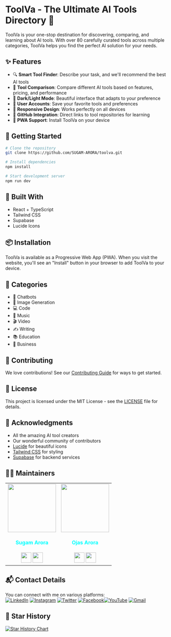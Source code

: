 # ToolVa - The Ultimate AI Tools Directory 🚀

ToolVa is your one-stop destination for discovering, comparing, and learning about AI tools. With over 80 carefully curated tools across multiple categories, ToolVa helps you find the perfect AI solution for your needs.

## ✨ Features

- 🔍 **Smart Tool Finder**: Describe your task, and we'll recommend the best AI tools
- 🔄 **Tool Comparison**: Compare different AI tools based on features, pricing, and performance
- 🌙 **Dark/Light Mode**: Beautiful interface that adapts to your preference
- 👤 **User Accounts**: Save your favorite tools and preferences
- 📱 **Responsive Design**: Works perfectly on all devices
- 🔗 **GitHub Integration**: Direct links to tool repositories for learning
- 💾 **PWA Support**: Install ToolVa on your device

## 🚀 Getting Started

```bash
# Clone the repository
git clone https://github.com/SUGAM-ARORA/toolva.git

# Install dependencies
npm install

# Start development server
npm run dev
```

## 🔧 Built With

- React + TypeScript
- Tailwind CSS
- Supabase
- Lucide Icons

## 📦 Installation

ToolVa is available as a Progressive Web App (PWA). When you visit the website, you'll see an "Install" button in your browser to add ToolVa to your device.

## 🌟 Categories

- 🤖 Chatbots
- 🎨 Image Generation
- 💻 Code
- 🎵 Music
- 🎬 Video
- ✍️ Writing
- 📚 Education
- 💼 Business

## 🤝 Contributing

We love contributions! See our [Contributing Guide](CONTRIBUTING.md) for ways to get started.

## 📄 License

This project is licensed under the MIT License - see the [LICENSE](LICENSE) file for details.

## 🙏 Acknowledgments

- All the amazing AI tool creators
- Our wonderful community of contributors
- [Lucide](https://lucide.dev/) for beautiful icons
- [Tailwind CSS](https://tailwindcss.com/) for styling
- [Supabase](https://supabase.com/) for backend services

## 🧑‍💼 Maintainers

<div>
<table>
<tr>
<td align="center"><a href="https://github.com/SUGAM-ARORA"><img src="https://github.com/SUGAM-ARORA/UniCollab/assets/96546088/09d60ee5-8215-4327-808f-4edf119370b6" width=150px height=150px /></a></br> <h4 style="color:cyan;">Sugam Arora</h4>
 <a href="https://www.linkedin.com/in/sugamarora23/"><img src="https://img.icons8.com/fluency/2x/linkedin.png" width="32px" height="32px"></img></a>
 <a href="https://github.com/SUGAM-ARORA"><img src="https://img.icons8.com/fluency/2x/github.png" width="32px" height="32px"></img></a>

   </td>
<td align="center"><https://github.com/Ojas-Arora"><img src="https://media.licdn.com/dms/image/v2/D5603AQF-0oeQKjHUGg/profile-displayphoto-shrink_800_800/profile-displayphoto-shrink_800_800/0/1731090529812?e=1740614400&v=beta&t=urY8EklFDUSFuxKUQtHCq6eK8inuueVUkFH1u9wypQM" width=150px height=150px /></a></br> <h4 style="color:cyan;">Ojas Arora</h4>
 <a href="https://www.linkedin.com/in/ojasarora14/"><img src="https://img.icons8.com/fluency/2x/linkedin.png" width="32px" height="32px"></img></a>
 <a href="https://github.com/Ojas-Arora"><img src="https://img.icons8.com/fluency/2x/github.png" width="32px" height="32px"></img></a>
   </td>
</tr>

</table>

</div>

## 📬 Contact Details

You can connect with me on various platforms:<br>
[![LinkedIn](https://img.shields.io/badge/LinkedIn-%230077B5.svg?logo=linkedin&logoColor=white)](https://linkedin.com/in/sugam-arora-117265142) [![Instagram](https://img.shields.io/badge/Instagram-%23E4405F.svg?logo=Instagram&logoColor=white)](https://instagram.com/sugam.arora.393?utm_source=qr&igshid=MzNlNGNkZWQ4Mg%3D%3D) [![Twitter](https://img.shields.io/badge/Twitter-%231DA1F2.svg?logo=Twitter&logoColor=white)](https://twitter.com/SugamArora14) [![Facebook](https://img.shields.io/badge/Facebook-%231877F2.svg?logo=Facebook&logoColor=white)](https://facebook.com/sugam.arora.393)[![YouTube](https://img.shields.io/badge/YouTube-%23FF0000.svg?logo=YouTube&logoColor=white)](https://youtube.com/@sugamarora5997)
[![Gmail](https://img.shields.io/badge/Gmail-%23FFFFFF.svg?logo=gmail&logoColor=red)](mailto:sugam.arora23@gmail.com)

## 🌟 Star History

[![Star History Chart](https://api.star-history.com/svg?repos=toolva/toolva&type=Date)](https://star-history.com/#toolva/toolva&Date)
